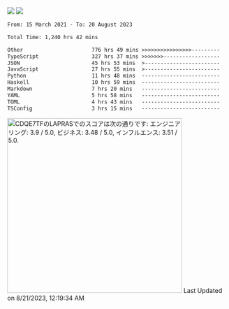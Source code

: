 <div>
  <img src="https://github-readme-stats.vercel.app/api?username=naporin0624&count_private=true&show_icons=true" />
  <img src="https://github-readme-stats.vercel.app/api/top-langs/?username=naporin0624&layout=compact&hide=css" />
  <!--START_SECTION:waka-->

```txt
From: 15 March 2021 - To: 20 August 2023

Total Time: 1,240 hrs 42 mins

Other                      776 hrs 49 mins >>>>>>>>>>>>>>>>---------   62.61 %
TypeScript                 327 hrs 37 mins >>>>>>>------------------   26.41 %
JSON                       45 hrs 53 mins  >------------------------   03.70 %
JavaScript                 27 hrs 55 mins  >------------------------   02.25 %
Python                     11 hrs 48 mins  -------------------------   00.95 %
Haskell                    10 hrs 59 mins  -------------------------   00.89 %
Markdown                   7 hrs 20 mins   -------------------------   00.59 %
YAML                       5 hrs 58 mins   -------------------------   00.48 %
TOML                       4 hrs 43 mins   -------------------------   00.38 %
TSConfig                   3 hrs 15 mins   -------------------------   00.26 %
```

<!--END_SECTION:waka-->
  
  <!--START_SECTION:lapras-card-->
<p ><a href="https://lapras.com/public/CDQE7TF" target="_blank" rel="noopener noreferrer"><img alt="CDQE7TFのLAPRASでのスコアは次の通りです: エンジニアリング: 3.9 / 5.0, ビジネス: 3.48 / 5.0, インフルエンス: 3.51 / 5.0." src="https://lapras-card-generator.vercel.app/api/svg?e=3.9&b=3.48&i=3.51&b1=%23232323&b2=%236d6d6d&i1=%23212121&i2=%23818181&l=ja" width="400" ></a>  
Last Updated on 8/21/2023, 12:19:34 AM</p>
<!--END_SECTION:lapras-card-->
</div>
